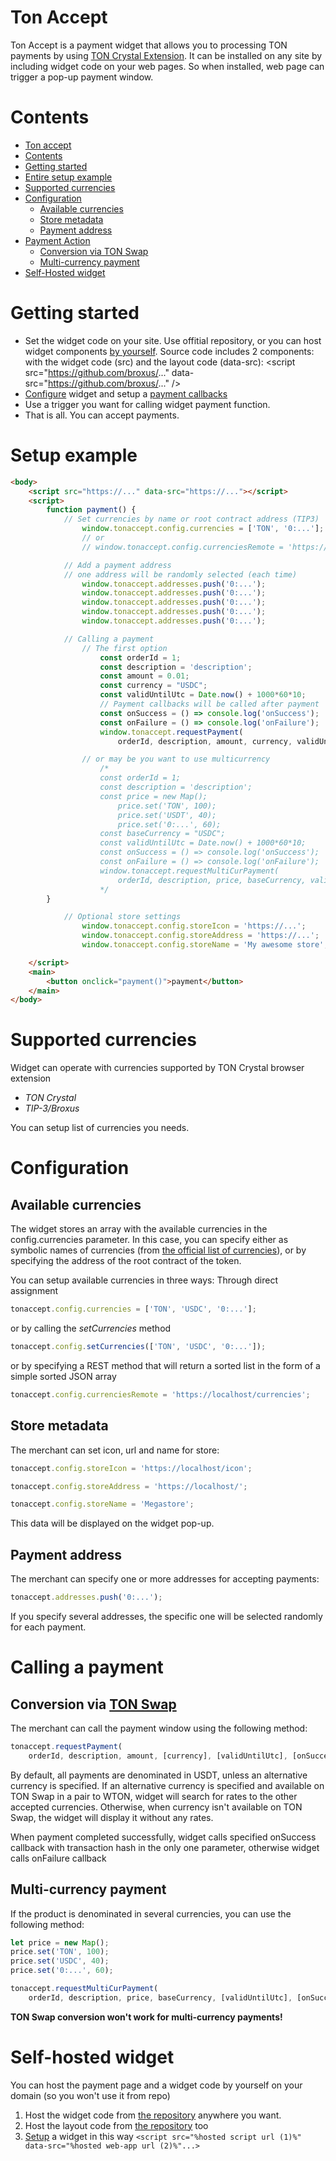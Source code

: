# Ton Accept

Ton Accept is a payment widget that allows you to processing TON payments by using [TON Crystal Extension](https://l1.broxus.com/freeton/wallet).
It can be installed on any site by including widget code on your web pages. So when installed, web page can trigger a pop-up payment window.


# Contents

- [Ton accept](#ton-accept)
- [Contents](#contents)
- [Getting started](#getting-started)
- [Entire setup example](#setup-example)
- [Supported currencies](#supported-currencies)
- [Configuration](#available-currencies)
    - [Available currencies](#available-currencies)
    - [Store metadata](#store-metadata)
    - [Payment address](#payment-address)
- [Payment Action](#conversion-via-ton-swap)
    - [Conversion via TON Swap](#conversion-via-ton-swap)
    - [Multi-currency payment](#multi-currency-payment)
- [Self-Hosted widget](#self-hosted-widget)


# Getting started

<!-- - Install TON Crystal [browser extension](https://chrome.google.com/webstore/detail/ton-crystal-wallet/cgeeodpfagjceefieflmdfphplkenlfk) -->
- Set the widget code on your site. Use offitial repository, or you can host widget components [by yourself](#self-hosted-widget). Source code includes 2 components: with the widget code (src) and the layout code (data-src):
    \<script src="https://github.com/broxus/..."  data-src="https://github.com/broxus/..." \/\>
- [Сonfigure](#configuration) widget and setup a [payment callbacks](#calling-a-payment)
- Use a trigger you want for calling widget payment function.
- That is all. You can accept payments.

# Setup example


```html
<body>
    <script src="https://..." data-src="https://..."></script>
    <script>
        function payment() {
            // Set currencies by name or root contract address (TIP3)
                window.tonaccept.config.currencies = ['TON', '0:...'];
                // or
                // window.tonaccept.config.currenciesRemote = 'https://...';

            // Add a payment address
            // one address will be randomly selected (each time)
                window.tonaccept.addresses.push('0:...');
                window.tonaccept.addresses.push('0:...');
                window.tonaccept.addresses.push('0:...');
                window.tonaccept.addresses.push('0:...');
                window.tonaccept.addresses.push('0:...');

            // Calling a payment
                // The first option
                    const orderId = 1;
                    const description = 'description';
                    const amount = 0.01;
                    const currency = "USDC";
                    const validUntilUtc = Date.now() + 1000*60*10;
                    // Payment callbacks will be called after payment
                    const onSuccess = () => console.log('onSuccess');
                    const onFailure = () => console.log('onFailure');
                    window.tonaccept.requestPayment(
                        orderId, description, amount, currency, validUntilUtc, onSuccess, onFailure);

                // or may be you want to use multicurrency
                    /*
                    const orderId = 1;
                    const description = 'description';
                    const price = new Map();
                        price.set('TON', 100);
                        price.set('USDT', 40);
                        price.set('0:...', 60);
                    const baseCurrency = "USDC";
                    const validUntilUtc = Date.now() + 1000*60*10;
                    const onSuccess = () => console.log('onSuccess');
                    const onFailure = () => console.log('onFailure');
                    window.tonaccept.requestMultiCurPayment(
                        orderId, description, price, baseCurrency, validUntilUtc, onSuccess, onFailure);
                    */
        }

            // Optional store settings
                window.tonaccept.config.storeIcon = 'https://...';
                window.tonaccept.config.storeAddress = 'https://...';
                window.tonaccept.config.storeName = 'My awesome store';

    </script>
    <main>
        <button onclick="payment()">payment</button>
    </main>
</body>
```



# Supported currencies

Widget can operate with currencies supported by TON Crystal browser extension 
- *TON Crystal*
- *TIP-3/Broxus*

You can setup list of currencies you needs.


# Configuration

## Available currencies
The widget stores an array with the available currencies in the config.currencies parameter. In this case, you can specify either as symbolic names of currencies (from [the official list of currencies](https://github.com/broxus/ton-assets/blob/master/manifest.json)), or by specifying the address of the root contract of the token.

You can setup available currencies in three ways:
Through direct assignment

```javascript
tonaccept.config.currencies = ['TON', 'USDC', '0:...'];
```

or by calling the *setCurrencies* method

```javascript
tonaccept.config.setCurrencies(['TON', 'USDC', '0:...']);
```
or by specifying a REST method that will return a sorted list in the form of a simple sorted JSON array

```javascript
tonaccept.config.currenciesRemote = 'https://localhost/currencies';
```


## Store metadata

The merchant can set icon, url and name for store:

```javascript
tonaccept.config.storeIcon = 'https://localhost/icon';

tonaccept.config.storeAddress = 'https://localhost/';

tonaccept.config.storeName = 'Megastore';
```

This data will be displayed on the widget pop-up.


## Payment address

The merchant can specify one or more addresses for accepting payments:

```javascript
tonaccept.addresses.push('0:...');
```
If you specify several addresses, the specific one will be selected randomly for each payment.



# Calling a payment

## Conversion via [TON Swap](https://tonswap.io/)

The merchant can call the payment window using the following method:

```javascript
tonaccept.requestPayment(
    orderId, description, amount, [currency], [validUntilUtc], [onSuccess], [onFailure]);
```

By default, all payments are denominated in USDT, unless an alternative currency is specified. If an alternative currency is specified and available on TON Swap in a pair to WTON, widget will search for rates to the other accepted currencies. Otherwise, when currency isn't available on TON Swap, the widget will display it without any rates.

When payment completed successfully, widget calls specified onSuccess callback with transaction hash in the only one parameter, otherwise widget calls onFailure callback

## Multi-currency payment

If the product is denominated in several currencies, you can use the following method:


```javascript
let price = new Map();
price.set('TON', 100);
price.set('USDC', 40);
price.set('0:...', 60);

tonaccept.requestMultiCurPayment(
    orderId, description, price, baseCurrency, [validUntilUtc], [onSuccess], [onFailure]);
```

**TON Swap conversion won't work for multi-currency payments!**


# Self-hosted widget
You can host the payment page and a widget code by yourself on your domain (so you won't use it from repo)

1. Host the widget code from [the repository](#) anywhere you want.
2. Host the layout code from [the repository](#) too
3. [Setup](#setup-example) a widget in this way ``` <script src="%hosted script url (1)%" data-src="%hosted web-app url (2)%"...> ```
